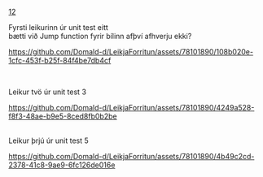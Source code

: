 [12](./Verkefni1/scripts/)<br>

Fyrsti leikurinn úr unit test eitt<br>
bætti við Jump function fyrir bílinn afþví afhverju ekki?<br>


https://github.com/Domald-d/LeikjaForritun/assets/78101890/108b020e-1cfc-453f-b25f-84f4be7db4cf

<br>

Leikur tvö úr unit test 3


https://github.com/Domald-d/LeikjaForritun/assets/78101890/4249a528-f8f3-48ae-b9e5-8ced8fb0b2be

<br>
Leikur þrjú úr unit test 5



https://github.com/Domald-d/LeikjaForritun/assets/78101890/4b49c2cd-2378-41c8-9ae9-6fc126de016e

